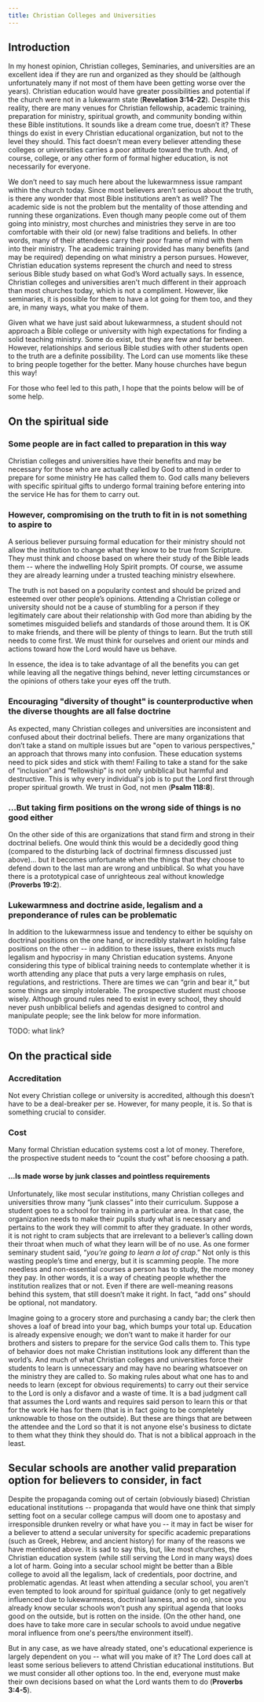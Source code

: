 ```yaml
---
title: Christian Colleges and Universities
---
```


## Introduction

In my honest opinion, Christian colleges, Seminaries, and universities are an excellent idea if they are run and organized as they should be (although unfortunately many if not most of them have been getting worse over the years). Christian education would have greater possibilities and potential if the church were not in a lukewarm state (**Revelation 3:14-22**). Despite this reality, there are many venues for Christian fellowship, academic training, preparation for ministry, spiritual growth, and community bonding within these Bible institutions. It sounds like a dream come true, doesn’t it? These things do exist in every Christian educational organization, but not to the level they should. This fact doesn’t mean every believer attending these colleges or universities carries a poor attitude toward the truth. And, of course, college, or any other form of formal higher education, is not necessarily for everyone. 

We don’t need to say much here about the lukewarmness issue rampant within the church today. Since most believers aren’t serious about the truth, is there any wonder that most Bible institutions aren’t as well? The academic side is not the problem but the mentality of those attending and running these organizations. Even though many people come out of them going into ministry, most churches and ministries they serve in are too comfortable with their old (or new) false traditions and beliefs. In other words, many of their attendees carry their poor frame of mind with them into their ministry. The academic training provided has many benefits (and may be required) depending on what ministry a person pursues. However, Christian education systems represent the church and need to stress serious Bible study based on what God’s Word actually says. In essence, Christian colleges and universities aren't much different in their approach than most churches today, which is not a compliment. However, like seminaries, it is possible for them to have a lot going for them too, and they are, in many ways, what you make of them.

Given what we have just said about lukewarmness, a student should not approach a Bible college or university with high expectations for finding a solid teaching ministry. Some do exist, but they are few and far between. However, relationships and serious Bible studies with other students open to the truth are a definite possibility. The Lord can use moments like these to bring people together for the better. Many house churches have begun this way! 

For those who feel led to this path, I hope that the points below will be of some help.

## On the spiritual side

### Some people are in fact called to preparation in this way

Christian colleges and universities have their benefits and may be necessary for those who are actually called by God to attend in order to prepare for some ministry He has called them to. God calls many believers with specific spiritual gifts to undergo formal training before entering into the service He has for them to carry out.

### However, compromising on the truth to fit in is not something to aspire to

A serious believer pursuing formal education for their ministry should not allow the institution to change what they know to be true from Scripture. They must think and choose based on where their study of the Bible leads them -- where the indwelling Holy Spirit prompts. Of course, we assume they are already learning under a trusted teaching ministry elsewhere.

The truth is not based on a popularity contest and should be prized and esteemed over other people’s opinions. Attending a Christian college or university should not be a cause of stumbling for a person if they legitimately care about their relationship with God more than abiding by the sometimes misguided beliefs and standards of those around them. It is OK to make friends, and there will be plenty of things to learn. But the truth still needs to come first. We must think for ourselves and orient our minds and actions toward how the Lord would have us behave.

In essence, the idea is to take advantage of all the benefits you can get while leaving all the negative things behind, never letting circumstances or the opinions of others take your eyes off the truth.

### Encouraging "diversity of thought" is counterproductive when the diverse thoughts are all false doctrine

As expected, many Christian colleges and universities are inconsistent and confused about their doctrinal beliefs. There are many organizations that don’t take a stand on multiple issues but are "open to various perspectives," an approach that throws many into confusion. These education systems need to pick sides and stick with them! Failing to take a stand for the sake of “inclusion” and “fellowship” is not only unbiblical but harmful and destructive. This is why every individual's job is to put the Lord first through proper spiritual growth. We trust in God, not men (**Psalm 118:8**).

### ...But taking firm positions on the wrong side of things is no good either

On the other side of this are organizations that stand firm and strong in their doctrinal beliefs. One would think this would be a decidedly good thing (compared to the disturbing lack of doctrinal firmness discussed just above)... but it becomes unfortunate when the things that they choose to defend down to the last man are wrong and unbiblical. So what you have there is a prototypical case of unrighteous zeal without knowledge (**Proverbs 19:2**). 

### Lukewarmness and doctrine aside, legalism and a preponderance of rules can be problematic

In addition to the lukewarmness issue and tendency to either be squishy on doctrinal positions on the one hand, or incredibly stalwart in holding false positions on the other -- in addition to these issues, there exists much legalism and hypocrisy in many Christian education systems. Anyone considering this type of biblical training needs to contemplate whether it is worth attending any place that puts a very large emphasis on rules, regulations, and restrictions. There are times we can “grin and bear it,” but some things are simply intolerable. The prospective student must choose wisely. Although ground rules need to exist in every school, they should never push unbiblical beliefs and agendas designed to control and manipulate people; see the link below for more information. 

TODO: what link?

## On the practical side

### Accreditation

Not every Christian college or university is accredited, although this doesn’t have to be a deal-breaker per se. However, for many people, it is. So that is something crucial to consider.  

### Cost

Many formal Christian education systems cost a lot of money. Therefore, the prospective student needs to “count the cost” before choosing a path. 

#### ...Is made worse by junk classes and pointless requirements

Unfortunately, like most secular institutions, many Christian colleges and universities throw many “junk classes” into their curriculum. Suppose a student goes to a school for training in a particular area. In that case, the organization needs to make their pupils study what is necessary and pertains to the work they will commit to after they graduate. In other words, it is not right to cram subjects that are irrelevant to a believer’s calling down their throat when much of what they learn will be of no use. As one former seminary student said, “*you’re going to learn a lot of crap*.” Not only is this wasting people’s time and energy, but it is scamming people. The more needless and non-essential courses a person has to study, the more money they pay. In other words, it is a way of cheating people whether the institution realizes that or not. Even if there are well-meaning reasons behind this system, that still doesn’t make it right. In fact, “add ons” should be optional, not mandatory.

Imagine going to a grocery store and purchasing a candy bar; the clerk then shoves a loaf of bread into your bag, which bumps your total up. Education is already expensive enough; we don’t want to make it harder for our brothers and sisters to prepare for the service God calls them to. This type of behavior does not make Christian institutions look any different than the world’s. And much of what Christian colleges and universities force their students to learn is unnecessary and may have no bearing whatsoever on the ministry they are called to. So making rules about what one has to and needs to learn (except for obvious requirements) to carry out their service to the Lord is only a disfavor and a waste of time. It is a bad judgment call that assumes the Lord wants and requires said person to learn this or that for the work He has for them (that is in fact going to be completely unknowable to those on the outside). But these are things that are between the attendee and the Lord so that it is not anyone else's business to dictate to them what they think they should do. That is not a biblical approach in the least.

## Secular schools are another valid preparation option for believers to consider, in fact

Despite the propaganda coming out of certain (obviously biased) Christian educational institutions -- propaganda that would have one think that simply setting foot on a secular college campus will doom one to apostasy and irresponsible drunken revelry or what have you -- it may in fact be wiser for a believer to attend a secular university for specific academic preparations (such as Greek, Hebrew, and ancient history) for many of the reasons we have mentioned above. It is sad to say this, but, like most churches, the Christian education system (while still serving the Lord in many ways) does a lot of harm. Going into a secular school might be better than a Bible college to avoid all the legalism, lack of credentials, poor doctrine, and problematic agendas. At least when attending a secular school, you aren't even tempted to look around for spiritual guidance (only to get negatively influenced due to lukewarmness, doctrinal laxness, and so on), since you already know secular schools won't push any spiritual agenda that looks good on the outside, but is rotten on the inside. (On the other hand, one does have to take more care in secular schools to avoid undue negative moral influence from one's peers/the environment itself).

But in any case, as we have already stated, one's educational experience is largely dependent on you -- what will you make of it? The Lord does call at least some serious believers to attend Christian educational institutions. But we must consider all other options too. In the end, everyone must make their own decisions based on what the Lord wants them to do (**Proverbs 3:4-5**).
